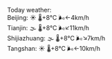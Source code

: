 Today weather:  
Beijing: ☀️ 🌡️+8°C 🌬️←4km/h  
Tianjin: 🌫  🌡️+8°C 🌬️↙11km/h  
Shijiazhuang: 🌫  🌡️+8°C 🌬️↘7km/h  
Tangshan: ☀️ 🌡️+8°C 🌬️←10km/h  
